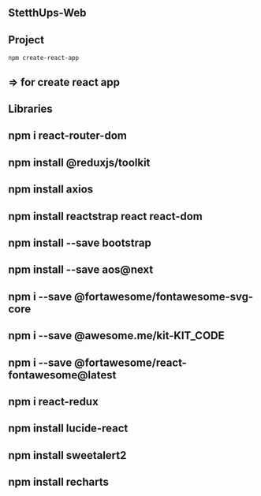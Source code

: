 ## StetthUps-Web

## Project

    npm create-react-app

## => for create react app

## Libraries

## npm i react-router-dom

## npm install @reduxjs/toolkit

## npm install axios

## npm install reactstrap react react-dom

## npm install --save bootstrap

## npm install --save aos@next

## npm i --save @fortawesome/fontawesome-svg-core

## npm i --save @awesome.me/kit-KIT_CODE

## npm i --save @fortawesome/react-fontawesome@latest

## npm i react-redux

## npm install lucide-react

## npm install sweetalert2

## npm install recharts
